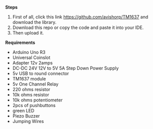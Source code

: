 **Steps**
1. First of all, click this link https://github.com/avishorp/TM1637 and download the library.
2. Download this repo or copy the code and paste it into your IDE.
3. Then upload it.


**Requirements**
- Arduino Uno R3
- Universal Coinslot
- Adapter 12v 2amps
- DC-DC 24V 12V to 5V 5A Step Down Power Supply
- 5v USB to round connector
- TM1637 module
- 5v One Channel Relay
- 220 ohms resistor
- 10k ohms resistor
- 10k ohms potentiometer
- 2pcs of pushbuttons
- green LED
- Piezo Buzzer
- Jumping Wires
